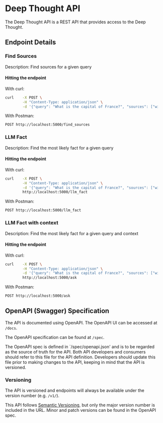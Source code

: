 # Deep Thought API

The Deep Thought API is a REST API that provides access to the Deep Thought.

## Endpoint Details

### Find Sources

Description: Find sources for a given query

#### Hitting the endpoint

With curl:

```bash
curl    -X POST \
        -H "Content-Type: application/json" \
        -d '{"query": "What is the capital of France?", "sources": ["wikipedia", "freebase", "dbpedia"]}' http://localhost:5000/find_sources
```

With Postman:

```bash
POST http://localhost:5000/find_sources
```

### LLM Fact

Description: Find the most likely fact for a given query

#### Hitting the endpoint

With curl:

```bash
curl    -X POST \
        -H "Content-Type: application/json" \
        -d '{"query": "What is the capital of France?", "sources": ["wikipedia", "freebase", "dbpedia"]}' \
        http://localhost:5000/llm_fact
```

With Postman:

```bash
POST http://localhost:5000/llm_fact
```

### LLM Fact with context

Description: Find the most likely fact for a given query and context

#### Hitting the endpoint

With curl:

```bash
curl    -X POST \
        -H "Content-Type: application/json" \
        -d '{"query": "What is the capital of France?", "sources": ["wikipedia", "freebase", "dbpedia"]}' \
        http://localhost:5000/ask
```

With Postman:

```bash
POST http://localhost:5000/ask
```

## OpenAPI (Swagger) Specification

The API is documented using OpenAPI. The OpenAPI UI can be accessed at `/docs`.

The OpenAPI specification can be found at `/spec`.

The OpenAPI spec is defined in `/spec/openapi.json' and is to be regarded as the source of truth for the API.
Both API developers and consumers should refer to this file for the API definition. Developers should update this file
prior to making changes to the API, keeping in mind that the API is versioned.

### Versioning

The API is versioned and endpoints will always be available under the version number (e.g. `/v1/`).

This API follows [Semantic Versioning](https://semver.org/), but only the major version number is included in the URL. Minor and patch versions can be found in the OpenAPI spec.
